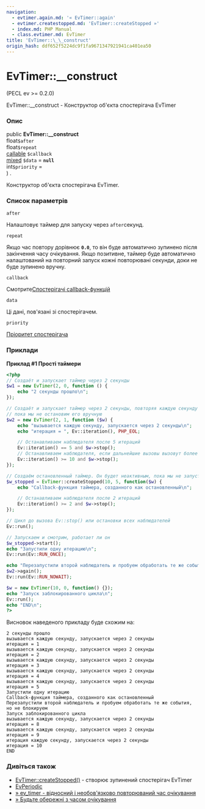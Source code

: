 ```yaml
---
navigation:
  - evtimer.again.md: '« EvTimer::again'
  - evtimer.createstopped.md: 'EvTimer::createStopped »'
  - index.md: PHP Manual
  - class.evtimer.md: EvTimer
title: 'EvTimer::\_\_construct'
origin_hash: ddf652f5224dc9f1fa9671347921941ca401ea50
---
```

# EvTimer::\_\_construct

(PECL ev >= 0.2.0)

EvTimer::\_\_construct - Конструктор об'єкта спостерігача EvTimer

### Опис

public **EvTimer::\_\_construct**  
float`$after`  
float`$repeat`  
[callable](language.types.callable.md) `$callback`  
[mixed](language.types.declarations.md#language.types.declarations.mixed) `$data` = **`null`**  
int`$priority` =  
) .

Конструктор об'єкта спостерігача EvTimer.

### Список параметрів

`after`

Налаштовує таймер для запуску через `after`секунд.

`repeat`

Якщо час повтору дорівнює **`0.0`**, то він буде автоматично зупинено після закінчення часу очікування. Якщо позитивне, таймер буде автоматично налаштований на повторний запуск кожні повторювані секунди, доки не буде зупинено вручну.

`callback`

Смотрите[Спостерігачі callback-функцій](ev.watcher-callbacks.md)

`data`

Ці дані, пов'язані зі спостерігачем.

`priority`

[Пріоритет спостерігача](class.ev.md#ev.constants.watcher-pri)

### Приклади

**Приклад #1 Прості таймери**

```php
<?php
// Создаёт и запускает таймер через 2 секунды
$w1 = new EvTimer(2, 0, function () {
    echo "2 секунды прошло\n";
});

// Создаёт и запускает таймер через 2 секунды, повторяя каждую секунду
// пока мы не остановим его вручную
$w2 = new EvTimer(2, 1, function ($w) {
    echo "вызывается каждую секунду, запускается через 2 секунды\n";
    echo "итерация = ", Ev::iteration(), PHP_EOL;

    // Останавливаем наблюдателя после 5 итераций
    Ev::iteration() == 5 and $w->stop();
    // Останавливаем наблюдателя, если дальнейшие вызовы вызовут более 10 итераций
    Ev::iteration() >= 10 and $w->stop();
});

// Создаём остановленный таймер. Он будет неактивным, пока мы не запустим его сами
$w_stopped = EvTimer::createStopped(10, 5, function($w) {
    echo "Callback-функция таймера, созданного как остановленный\n";

    // Останавливаем наблюдателя после 2 итераций
    Ev::iteration() >= 2 and $w->stop();
});

// Цикл до вызова Ev::stop() или остановки всех наблюдателей
Ev::run();

// Запускаем и смотрим, работает ли он
$w_stopped->start();
echo "Запустили одну итерацию\n";
Ev::run(Ev::RUN_ONCE);

echo "Перезапустили второй наблюдатель и пробуем обработать те же события, но не блокируем\n";
$w2->again();
Ev::run(Ev::RUN_NOWAIT);

$w = new EvTimer(10, 0, function() {});
echo "Запуск заблокированного цикла\n";
Ev::run();
echo "END\n";
?>
```

Висновок наведеного прикладу буде схожим на:

```
2 секунды прошло
вызывается каждую секунду, запускается через 2 секунды
итерация = 1
вызывается каждую секунду, запускается через 2 секунды
итерация = 2
вызывается каждую секунду, запускается через 2 секунды
итерация = 3
вызывается каждую секунду, запускается через 2 секунды
итерация = 4
вызывается каждую секунду, запускается через 2 секунды
итерация = 5
Запустили одну итерацию
Callback-функция таймера, созданного как остановленный
Перезапустили второй наблюдатель и пробуем обработать те же события, но не блокируем
Запуск заблокированного цикла
вызывается каждую секунду, запускается через 2 секунды
итерация = 8
вызывается каждую секунду, запускается через 2 секунды
итерация = 9
итерация каждую секунду, запускается через 2 секунды
итерация = 10
END
```

### Дивіться також

-   [EvTimer::createStopped()](evtimer.createstopped.md) \- створює зупинений спостерігач EvTimer
-   [EvPeriodic](class.evperiodic.md)
-   [» ev\_timer - відносний і необов'язково повторюваний час очікування](http://pod.tst.eu/http://cvs.schmorp.de/libev/ev.pod#code_ev_timer_code_relative_and_opti)
-   [» Будьте обережні з часом очікування](http://pod.tst.eu/http://cvs.schmorp.de/libev/ev.pod#Be_smart_about_timeouts)
